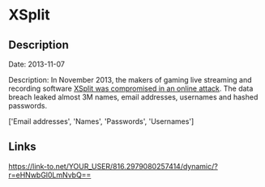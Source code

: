 # XSplit

## Description

Date: 2013-11-07

Description:
In November 2013, the makers of gaming live streaming and recording software <a href="https://www.xsplit.com/blog/xsplit-password-reset-alert" target="_blank" rel="noopener">XSplit was compromised in an online attack</a>. The data breach leaked almost 3M names, email addresses, usernames and hashed passwords.


['Email addresses', 'Names', 'Passwords', 'Usernames']

## Links

https://link-to.net/YOUR_USER/816.2979080257414/dynamic/?r=eHNwbGl0LmNvbQ==